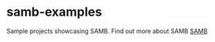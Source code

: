 # samb-examples
Sample projects showcasing SAMB. Find out more about SAMB [SAMB](https://github.com/cheikhshift/samb)
